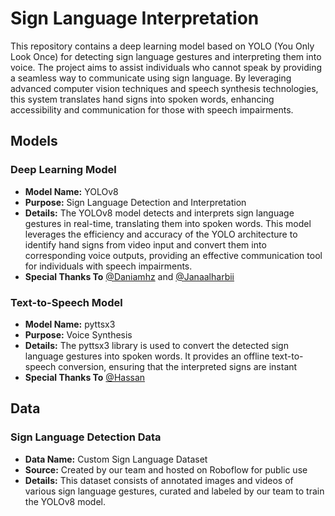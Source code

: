 # Sign Language Interpretation 

This repository contains a deep learning model based on YOLO (You Only Look Once) for detecting sign language gestures and interpreting them into voice. The project aims to assist individuals who cannot speak by providing a seamless way to communicate using sign language. By leveraging advanced computer vision techniques and speech synthesis technologies, this system translates hand signs into spoken words, enhancing accessibility and communication for those with speech impairments.



## Models

### Deep Learning Model

- **Model Name:** YOLOv8
- **Purpose:** Sign Language Detection and Interpretation
- **Details:** The YOLOv8 model detects and interprets sign language gestures in real-time, translating them into spoken words. This model leverages the efficiency and accuracy of the YOLO architecture to identify hand signs from video input and convert them into corresponding voice outputs, providing an effective communication tool for individuals with speech impairments.
- **Special Thanks To**   [@Daniamhz](https://github.com/Daniamhz) and [@Janaalharbii](https://github.com/Janaalharbii)

### Text-to-Speech Model

- **Model Name:** pyttsx3
- **Purpose:** Voice Synthesis
- **Details:** The pyttsx3 library is used to convert the detected sign language gestures into spoken words. It provides an offline text-to-speech conversion, ensuring that the interpreted signs are instant
- **Special Thanks To**   [@Hassan](https://github.com/hs-kln)

## Data

### Sign Language Detection Data

- **Data Name:** Custom Sign Language Dataset
- **Source:** Created by our team and hosted on Roboflow for public use
- **Details:** This dataset consists of annotated images and videos of various sign language gestures, curated and labeled by our team to train the YOLOv8 model.
